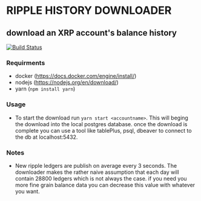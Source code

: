 # RIPPLE HISTORY DOWNLOADER
## download an XRP account's balance history

[![Build Status](https://travis-ci.org/joemccann/dillinger.svg?branch=master)](https://travis-ci.org/joemccann/dillinger)

### Requirments
- docker (https://docs.docker.com/engine/install/)
- nodejs (https://nodejs.org/en/download/)
- yarn (`npm install yarn`)

### Usage

- To start the download run `yarn start <accountname>`. This will beging the download into the local postgres database. once the download is complete you can use a tool like tablePlus, psql, dbeaver to connect to the db at localhost:5432.

### Notes
- New ripple ledgers are publish on average every 3 seconds. The downloader makes the rather naive assumption that each day will contain 28800 ledgers which is not always the case. if you need you more fine grain balance data you can decrease this value with whatever you want.